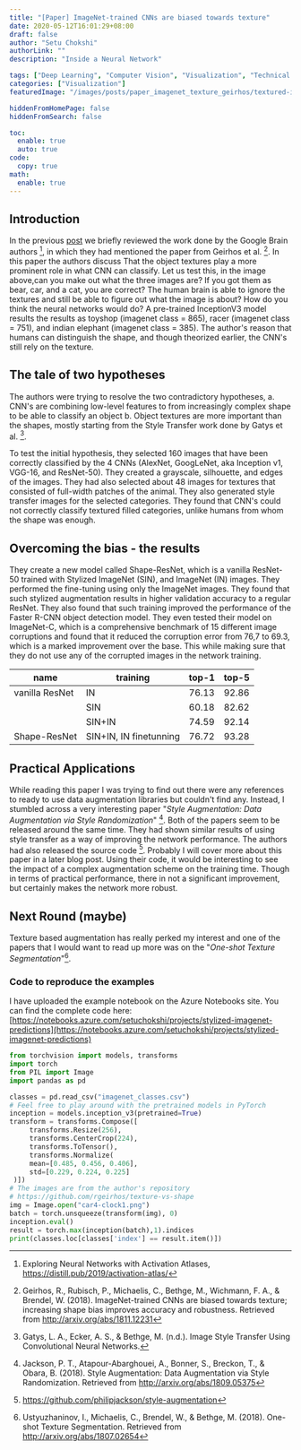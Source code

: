 ```yaml
---
title: "[Paper] ImageNet-trained CNNs are biased towards texture"
date: 2020-05-12T16:01:29+08:00
draft: false
author: "Setu Chokshi"
authorLink: ""
description: "Inside a Neural Network"

tags: ["Deep Learning", "Computer Vision", "Visualization", "Technical Paper", "Data Augmentation"]
categories: ["Visualization"]
featuredImage: "/images/posts/paper_imagenet_texture_geirhos/textured-images.jpg"

hiddenFromHomePage: false
hiddenFromSearch: false

toc:
  enable: true
  auto: true
code:
  copy: true
math:
  enable: true
---
```


## Introduction
In the previous [post](https://pipinstall.me/inside_a_neural_network/) we briefly reviewed the work done by the Google 
Brain authors [^1], in which they had mentioned the paper from Geirhos et al. [^2]. In this paper the authors discuss
That the object textures play a more prominent role in what CNN can classify. Let us test this, in the image above,can 
you make out what the three images are? If you got them as bear, car, and a cat, you are correct? The human brain is 
able to ignore the textures and still be able to figure out what the image is about? How do you think the neural networks 
would do? A pre-trained InceptionV3 model results the results as toyshop (imagenet class = 865), racer (imagenet class = 751), 
and indian elephant (imagenet class = 385). The author's reason that humans can distinguish the shape, and though theorized 
earlier, the CNN's still rely on the texture.

## The tale of two hypotheses
The authors were trying to resolve the two contradictory hypotheses, 
a.	CNN's are combining low-level features to from increasingly complex shape to be able to classify an object
b.	Object textures are more important than the shapes, mostly starting from the Style Transfer work done by Gatys et al. [^3].

To test the initial hypothesis, they selected 160 images that have been correctly classified by the 4 CNNs (AlexNet, 
GoogLeNet, aka Inception v1, VGG-16, and ResNet-50). They created a grayscale, silhouette, and edges of the images. They 
had also selected about 48 images for textures that consisted of full-width patches of the animal. They also generated 
style transfer images for the selected categories. They found that CNN's could not correctly classify textured filled 
categories, unlike humans from whom the shape was enough.

## Overcoming the bias - the results
They create a new model called Shape-ResNet, which is a vanilla ResNet-50 trained with Stylized ImageNet (SIN), and 
ImageNet (IN) images. They performed the fine-tuning using only the ImageNet images. They found that such stylized 
augmentation results in higher validation accuracy to a regular ResNet. They also found that such training improved the 
performance of the Faster R-CNN object detection model. They even tested their model on ImageNet-C, which is a comprehensive 
benchmark of 15 different image corruptions and found that it reduced the corruption error from 76,7 to 69.3, which is a 
marked improvement over the base. This while making sure that they do not use any of the corrupted images in the network 
training. 

| name           | training               | top-1  | top-5 |
|----------------|------------------------|--------|-------|
| vanilla ResNet | IN                     | 76.13  | 92.86 |
|                | SIN                    | 60.18  | 82.62 |
|                | SIN+IN                 | 74.59  | 92.14 |
| Shape-ResNet   | SIN+IN, IN finetunning | 76.72  | 93.28 |



## Practical Applications
While reading this paper I was trying to find out there were any references to ready to use data augmentation libraries
but couldn't find any. Instead, I stumbled across a very interesting paper "_Style Augmentation: Data Augmentation via Style 
Randomization_" [^4]. Both of the papers seem to be released around the same time. They had shown similar results of 
using style transfer as a way of improving the network performance. The authors had also released the source code [^5]. 
Probably I will cover more about this paper in a later blog post. Using their code, it would be interesting to see the 
impact of a complex augmentation scheme on the training time. Though in terms of practical performance, there in not a
significant improvement, but certainly makes the network more robust. 

## Next Round (maybe)
Texture based augmentation has really perked my interest and one of the papers that I would want to read up more was on 
the "_One-shot Texture Segmentation_"[^6]. 

### Code to reproduce the examples
I have uploaded the example notebook on the Azure Notebooks site. You can find the complete code here:
[https://notebooks.azure.com/setuchokshi/projects/stylized-imagenet-predictions](https://notebooks.azure.com/setuchokshi/projects/stylized-imagenet-predictions)

```python
from torchvision import models, transforms
import torch
from PIL import Image
import pandas as pd

classes = pd.read_csv("imagenet_classes.csv")
# Feel free to play around with the pretrained models in PyTorch
inception = models.inception_v3(pretrained=True)
transform = transforms.Compose([            
     transforms.Resize(256),                    
     transforms.CenterCrop(224),                
     transforms.ToTensor(),                     
     transforms.Normalize(                      
     mean=[0.485, 0.456, 0.406],                
     std=[0.229, 0.224, 0.225]              
 )])
# The images are from the author's repository
# https://github.com/rgeirhos/texture-vs-shape
img = Image.open("car4-clock1.png")
batch = torch.unsqueeze(transform(img), 0)
inception.eval()
result = torch.max(inception(batch),1).indices
print(classes.loc[classes['index'] == result.item()])

```

[^1]: Exploring Neural Networks with Activation Atlases, https://distill.pub/2019/activation-atlas/
[^2]: Geirhos, R., Rubisch, P., Michaelis, C., Bethge, M., Wichmann, F. A., & Brendel, W. (2018). ImageNet-trained CNNs are biased towards texture; increasing shape bias improves accuracy and robustness. Retrieved from http://arxiv.org/abs/1811.12231
[^3]: Gatys, L. A., Ecker, A. S., & Bethge, M. (n.d.). Image Style Transfer Using Convolutional Neural Networks.
[^4]: Jackson, P. T., Atapour-Abarghouei, A., Bonner, S., Breckon, T., & Obara, B. (2018). Style Augmentation: Data Augmentation via Style Randomization. Retrieved from http://arxiv.org/abs/1809.05375
[^5]: https://github.com/philipjackson/style-augmentation
[^6]: Ustyuzhaninov, I., Michaelis, C., Brendel, W., & Bethge, M. (2018). One-shot Texture Segmentation. Retrieved from http://arxiv.org/abs/1807.02654
